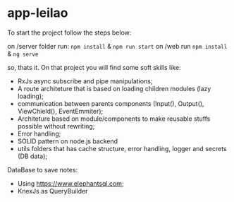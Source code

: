 # app-leilao

To start the project follow the steps below:

on /server folder run: ```npm install``` & ```npm run start```
on /web run ```npm install``` & ```ng serve```

so, thats it. On that project you will find some soft skills like:

- RxJs async subscribe and pipe manipulations;
- A route architeture that is based on loading children modules (lazy loading);
- communication between parents components (Input(), Output(), ViewChield(), EventEmmiter);
- Architeture based on module/components to make reusable stuffs possible without rewriting;
- Error handling;
- SOLID pattern on node.js backend
- utils folders that has cache structure, error handling, logger and secrets (DB data);

DataBase to save notes:

- Using https://www.elephantsql.com;
- KnexJs as QueryBuilder
